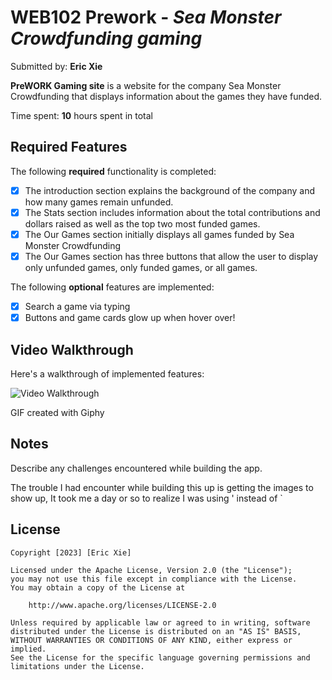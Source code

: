 # WEB102 Prework - *Sea Monster Crowdfunding gaming*

Submitted by: **Eric Xie**

**PreWORK Gaming site** is a website for the company Sea Monster Crowdfunding that displays information about the games they have funded.

Time spent: **10** hours spent in total

## Required Features

The following **required** functionality is completed:

* [x] The introduction section explains the background of the company and how many games remain unfunded.
* [x] The Stats section includes information about the total contributions and dollars raised as well as the top two most funded games.
* [x] The Our Games section initially displays all games funded by Sea Monster Crowdfunding
* [x] The Our Games section has three buttons that allow the user to display only unfunded games, only funded games, or all games.

The following **optional** features are implemented:

* [x] Search a game via typing
* [x] Buttons and game cards glow up when hover over!

## Video Walkthrough

Here's a walkthrough of implemented features:

<img src='[http://www.giphy.com/gifs/sZlchGpkIseyWohfQj](https://media2.giphy.com/media/sZlchGpkIseyWohfQj/giphy.gif?cid=790b7611c100d2f98ad816187e01b1d04049aa9ab089c45e&rid=giphy.gif&ct=g)' title='Video Walkthrough' width='' alt='Video Walkthrough' />

<!-- Replace this with whatever GIF tool you used! -->
GIF created with Giphy
<!-- Recommended tools:
[Kap](https://getkap.co/) for macOS
[ScreenToGif](https://www.screentogif.com/) for Windows
[peek](https://github.com/phw/peek) for Linux. -->

## Notes

Describe any challenges encountered while building the app.

The trouble I had encounter while building this up is getting the images to show up, It took me a day or so to realize I was using ' instead of `

## License

    Copyright [2023] [Eric Xie]

    Licensed under the Apache License, Version 2.0 (the "License");
    you may not use this file except in compliance with the License.
    You may obtain a copy of the License at

        http://www.apache.org/licenses/LICENSE-2.0

    Unless required by applicable law or agreed to in writing, software
    distributed under the License is distributed on an "AS IS" BASIS,
    WITHOUT WARRANTIES OR CONDITIONS OF ANY KIND, either express or implied.
    See the License for the specific language governing permissions and
    limitations under the License.
